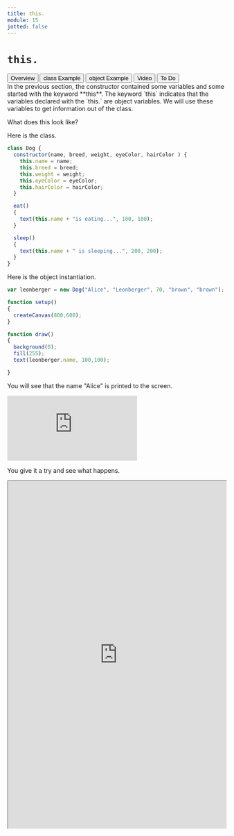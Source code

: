 ```yaml
---
title: this.
module: 15
jotted: false
---
```


# `this.`
<div class="tab">
  <button class="tablinks active" onclick="openTab(event, 'Overview')">Overview</button>
  <button class="tablinks" onclick="openTab(event, 'ClassExample')">class Example</button>
  <button class="tablinks" onclick="openTab(event, 'ObjectExample')">object Example</button>
  <button class="tablinks" onclick="openTab(event, 'Video')">Video</button>
  <button class="tablinks" onclick="openTab(event, 'ToDo')">To Do</button>

</div>

<div id="Overview" class="tabcontent" style="display:block"  >
<div class="tabhtml" markdown="1">
In the previous section, the constructor contained some variables and some started with the keyword **this**.  The keyword `this` indicates that the variables declared with the `this.` are object variables.  We will use these variables to get information out of the class.

What does this look like?

</div>
</div>

<div id="ClassExample" class="tabcontent">
<div class="tabhtml" markdown="1">

Here is the class.

```js
class Dog {
  constructor(name, breed, weight, eyeColor, hairColor ) {
    this.name = name;
    this.breed = breed;
    this.weight = weight;
    this.eyeColor = eyeColor;
    this.hairColor = hairColor;
  }

  eat()
  {
    text(this.name + "is eating...", 100, 100);
  }

  sleep()
  {
    text(this.name + " is sleeping...", 200, 200);
  }
}
```
</div>
</div>

<div id="ObjectExample" class="tabcontent">
<div class="tabhtml" markdown="1">
Here is the object instantiation.

```js
var leonberger = new Dog("Alice", "Leonberger", 70, "brown", "brown");

function setup()
{
  createCanvas(800,600);
}

function draw()
{
  background(0);
  fill(255);
  text(leonberger.name, 100,100);

}
```

You will see that the name "Alice" is printed to the screen.

</div>
</div>
<div id="Video" class="tabcontent">

<div class="tabhtml" markdown="1">

<div class="embed-responsive embed-responsive-16by9"><iframe class="embed-responsive-item" src="https://www.youtube.com/embed/R1SomJJysO8" frameborder="0" allowfullscreen></iframe></div>
</div>
</div>
<div id="ToDo" class="tabcontent">
<div class="tabhtml" markdown="1">

You give it a try and see what happens.

<iframe src="https://editor.p5js.org/michaelcassens/sketches/ZfYYIKe_c" width="100%" height="800px"></iframe>
</div>
</div>

